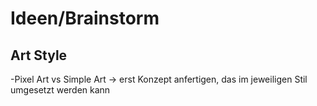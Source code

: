# Ideen/Brainstorm

## Art Style
  -Pixel Art vs Simple Art -> erst Konzept anfertigen, das im jeweiligen Stil umgesetzt werden kann
